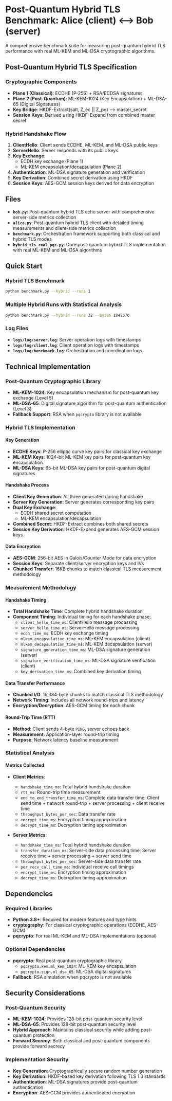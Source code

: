 # Post-Quantum Hybrid TLS Benchmark: Alice (client) <--> Bob (server)

A comprehensive benchmark suite for measuring post-quantum hybrid TLS performance with real ML-KEM and ML-DSA cryptographic algorithms.


## Post-Quantum Hybrid TLS Specification

### Cryptographic Components
- **Plane 1 (Classical)**: ECDHE (P-256) + RSA/ECDSA signatures
- **Plane 2 (Post-Quantum)**: ML-KEM-1024 (Key Encapsulation) + ML-DSA-65 (Digital Signatures)
- **Key Bridge**: HKDF-Extract(salt, Z_ec || Z_pq) --> master_secret
- **Session Keys**: Derived using HKDF-Expand from combined master secret

### Hybrid Handshake Flow
1. **ClientHello**: Client sends ECDHE, ML-KEM, and ML-DSA public keys
2. **ServerHello**: Server responds with its public keys
3. **Key Exchange**: 
   - ECDH key exchange (Plane 1)
   - ML-KEM encapsulation/decapsulation (Plane 2)
4. **Authentication**: ML-DSA signature generation and verification
5. **Key Derivation**: Combined secret derivation using HKDF
6. **Session Keys**: AES-GCM session keys derived for data encryption

## Files

- **`bob.py`**: Post-quantum hybrid TLS echo server with comprehensive server-side metrics collection
- **`alice.py`**: Post-quantum hybrid TLS client with detailed timing measurements and client-side metrics collection
- **`benchmark.py`**: Orchestration framework supporting both classical and hybrid TLS modes
- **`hybrid_tls_real_pqc.py`**: Core post-quantum hybrid TLS implementation with real ML-KEM and ML-DSA algorithms

## Quick Start

### Hybrid TLS Benchmark
```bash
python benchmark.py --hybrid --runs 1
```

### Multiple Hybrid Runs with Statistical Analysis
```bash
python benchmark.py --hybrid --runs 32 --bytes 1048576
```

### Log Files
- **`logs/log/server.log`**: Server operation logs with timestamps
- **`logs/log/client.log`**: Client operation logs with timestamps  
- **`logs/log/benchmark.log`**: Orchestration and coordination logs

## Technical Implementation

### Post-Quantum Cryptographic Library
- **ML-KEM-1024**: Key encapsulation mechanism for post-quantum key exchange (Level 5)
- **ML-DSA-65**: Digital signature algorithm for post-quantum authentication (Level 3)
- **Fallback Support**: RSA when `pqcrypto` library is not available


### Hybrid TLS Implementation

#### Key Generation
- **ECDHE Keys**: P-256 elliptic curve key pairs for classical key exchange
- **ML-KEM Keys**: 1024-bit ML-KEM key pairs for post-quantum key encapsulation
- **ML-DSA Keys**: 65-bit ML-DSA key pairs for post-quantum digital signatures

#### Handshake Process
- **Client Key Generation**: All three generated during handshake
- **Server Key Generation**: Server generates corresponding key pairs
- **Dual Key Exchange**: 
  - ECDH shared secret computation
  - ML-KEM encapsulation/decapsulation
- **Combined Secret**: HKDF-Extract combines both shared secrets
- **Session Key Derivation**: HKDF-Expand generates AES-GCM session keys

#### Data Encryption
- **AES-GCM**: 256-bit AES in Galois/Counter Mode for data encryption
- **Session Keys**: Separate client/server encryption keys and IVs
- **Chunked Transfer**: 16KB chunks to match classical TLS measurement methodology

### Measurement Methodology

#### Handshake Timing
- **Total Handshake Time**: Complete hybrid handshake duration
- **Component Timing**: Individual timing for each handshake phase:
  - `client_hello_time_ms`: ClientHello message processing
  - `server_hello_time_ms`: ServerHello message processing
  - `ecdh_time_ms`: ECDH key exchange timing
  - `mlkem_encapsulation_time_ms`: ML-KEM encapsulation (client)
  - `mlkem_decapsulation_time_ms`: ML-KEM decapsulation (server)
  - `signature_generation_time_ms`: ML-DSA signature generation (server)
  - `signature_verification_time_ms`: ML-DSA signature verification (client)
  - `key_derivation_time_ms`: Combined key derivation timing

#### Data Transfer Performance
- **Chunked I/O**: 16,384-byte chunks to match classical TLS methodology
- **Network Timing**: Includes all network round-trips and latency
- **Encryption/Decryption**: AES-GCM timing for each chunk

#### Round-Trip Time (RTT)
- **Method**: Client sends 4-byte `PING`, server echoes back
- **Measurement**: Application-layer round-trip timing
- **Purpose**: Network latency baseline measurement

### Statistical Analysis

#### Metrics Collected
- **Client Metrics**:
  - `handshake_time_ms`: Total hybrid handshake duration
  - `rtt_ms`: Round-trip time measurement
  - `end_to_end_transfer_time_ms`: Complete data transfer time: Client send time + network round-trip + server processing + client receive time
  - `throughput_bytes_per_sec`: Data transfer rate
  - `encrypt_time_ms`: Encryption timing approximation
  - `decrypt_time_ms`: Decryption timing approximation

- **Server Metrics**:
  - `handshake_time_ms`: Total hybrid handshake duration
  - `transfer_duration_ms`: Server-side data processing time: Server receive time + server processing + server send time
  - `throughput_bytes_per_sec`: Server-side data transfer rate
  - `per_recv_call_time_ms`: Individual receive call timings
  - `encrypt_time_ms`: Encryption timing approximation
  - `decrypt_time_ms`: Decryption timing approximation

## Dependencies

### Required Libraries
- **Python 3.8+**: Required for modern features and type hints
- **cryptography**: For classical cryptographic operations (ECDHE, AES-GCM)
- **pqcrypto**: For real ML-KEM and ML-DSA implementations (optional)

### Optional Dependencies
- **pqcrypto**: Real post-quantum cryptographic library
  - `pqcrypto.kem.ml_kem_1024`: ML-KEM key encapsulation
  - `pqcrypto.sign.ml_dsa_65`: ML-DSA digital signatures
- **Fallback**: RSA simulation when pqcrypto is not available

## Security Considerations

### Post-Quantum Security
- **ML-KEM-1024**: Provides 128-bit post-quantum security level
- **ML-DSA-65**: Provides 128-bit post-quantum security level
- **Hybrid Approach**: Maintains classical security while adding post-quantum protection
- **Forward Secrecy**: Both classical and post-quantum components provide forward secrecy

### Implementation Security
- **Key Generation**: Cryptographically secure random number generation
- **Key Derivation**: HKDF-based key derivation following TLS 1.3 standards
- **Authentication**: ML-DSA signatures provide post-quantum authentication
- **Encryption**: AES-GCM provides authenticated encryption
